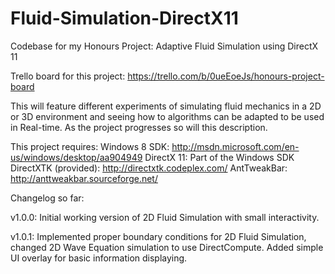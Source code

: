 Fluid-Simulation-DirectX11
==========================

Codebase for my Honours Project: Adaptive Fluid Simulation using DirectX 11

Trello board for this project: https://trello.com/b/0ueEoeJs/honours-project-board

This will feature different experiments of simulating fluid mechanics in a 2D or 3D environment and seeing how to algorithms
can be adapted to be used in Real-time. As the project progresses so will this description. 

This project requires:
Windows 8 SDK: http://msdn.microsoft.com/en-us/windows/desktop/aa904949
DirectX 11: Part of the Windows SDK
DirectXTK (provided): http://directxtk.codeplex.com/
AntTweakBar: http://anttweakbar.sourceforge.net/

Changelog so far:

v1.0.0: Initial working version of 2D Fluid Simulation with small interactivity. 
 
v1.0.1: Implemented proper boundary conditions for 2D Fluid Simulation, changed 2D Wave Equation simulation 
to use DirectCompute. Added simple UI overlay for basic information displaying.
